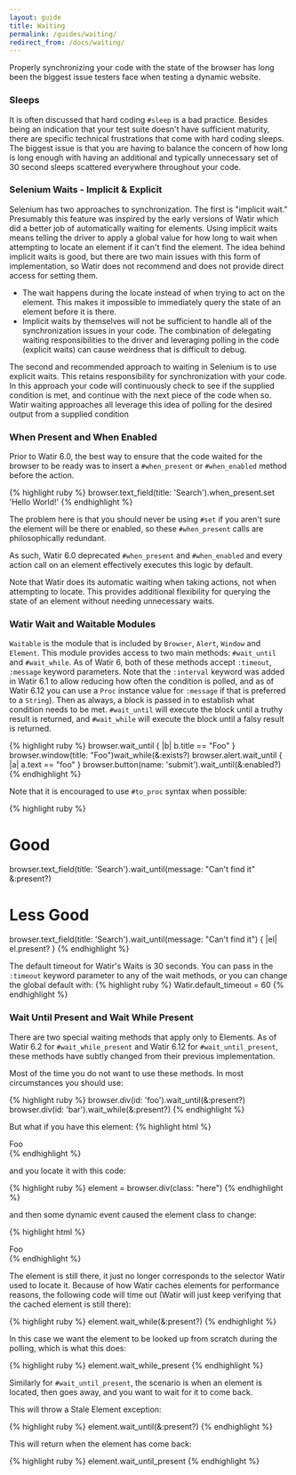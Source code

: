 ```yaml
---
layout: guide
title: Waiting
permalink: /guides/waiting/
redirect_from: /docs/waiting/
---
```


Properly synchronizing your code with the state of the browser has long been the biggest issue testers face
when testing a dynamic website.

### Sleeps

It is often discussed that hard coding `#sleep` is a bad practice. 
Besides being an indication that your test suite doesn't have sufficient maturity, there are specific technical
frustrations that come with hard coding sleeps. The biggest issue is that you are having to balance the concern
of how long is long enough with having an additional and typically unnecessary set of 30 second sleeps 
scattered everywhere throughout your code.

### Selenium Waits - Implicit & Explicit

Selenium has two approaches to synchronization. The first is "implicit wait." Presumably this feature
was inspired by the early versions of Watir which did a better job of automatically waiting for elements. 
Using implicit waits
 means telling the driver to apply a global value for how long to wait when attempting to locate an element if
 it can't find the element. The idea behind implicit waits is good, but there are two main issues with this 
 form of implementation, so Watir does not recommend and does not provide direct access for setting them.
 
 * The wait happens during the locate instead of when trying to act on the element. This makes it impossible
 to immediately query the state of an element before it is there.
 * Implicit waits by themselves will not be sufficient to handle all of the synchronization issues in your code.
 The combination of delegating waiting responsibilities to the driver and leveraging polling in the code
  (explicit waits) can cause weirdness that is difficult to debug.

The second and recommended approach to waiting in Selenium is to use explicit waits. This retains responsibility
 for synchronization with your code. In this approach your code will continuously check to see if the supplied
 condition is met, and continue with the next piece of the code when so. Watir waiting approaches all leverage
 this idea of polling for the desired output from a supplied condition

### When Present and When Enabled

Prior to Watir 6.0, the best way to ensure that the code waited for the browser to be ready was to insert a 
`#when_present` or `#when_enabled` method before the action.

{% highlight ruby %}
browser.text_field(title: 'Search').when_present.set 'Hello World!'
{% endhighlight %}

The problem here is that you should never be using `#set` if you aren't sure the element will be there or
enabled, so these `#when_present` calls are philosophically redundant.

As such, Watir 6.0 deprecated `#when_present` and `#when_enabled` and every action call on an element
 effectively executes this logic by default.

Note that Watir does its automatic waiting when taking actions, not when attempting to locate. This provides
additional flexibility for querying the state of an element without needing unnecessary waits.

### Watir Wait and Waitable Modules

`Waitable` is the module that is included by `Browser`, `Alert`, `Window` and `Element`.
This module provides access to two main methods: `#wait_until` and `#wait_while`. As of Watir 6, both of these methods
accept `:timeout`, `:message` keyword parameters. Note that the `:interval` keyword was added in Watir 6.1 to 
allow reducing how often the condition is polled, and as of Watir 6.12 you can use a `Proc` instance value for 
`:message` if that is preferred to a `String`). Then as always, a block is passed in to establish what
condition needs to be met. `#wait_until` will execute the block until a truthy result is returned, and
`#wait_while` will execute the block until a falsy result is returned.

{% highlight ruby %}
browser.wait_until { |b| b.title == "Foo" }
browser.window(title: "Foo")wait_while(&:exists?)
browser.alert.wait_until { |a| a.text == "foo" }
browser.button(name: 'submit').wait_until(&:enabled?)
{% endhighlight %}

Note that it is encouraged to use `#to_proc` syntax when possible:

{% highlight ruby %}
# Good
browser.text_field(title: 'Search').wait_until(message: "Can't find it" &:present?)

# Less Good
browser.text_field(title: 'Search').wait_until(message: "Can't find it") { |el| el.present? }
{% endhighlight %}

The default timeout for Watir's Waits is 30 seconds. You can pass in the `:timeout` keyword parameter to 
any of the wait methods, or you can change the global default with:
{% highlight ruby %}
Watir.default_timeout = 60
{% endhighlight %}

### Wait Until Present and Wait While Present

There are two special waiting methods that apply only to Elements. As of Watir 6.2 for `#wait_while_present`
and Watir 6.12 for `#wait_until_present`, these methods have subtly changed from their previous implementation.

Most of the time you do not want to use these methods. In most circumstances you should use:

{% highlight ruby %}
browser.div(id: 'foo').wait_until(&:present?)
browser.div(id: 'bar').wait_while(&:present?)
{% endhighlight %}

But what if you have this element:
{% highlight html %}
<div class="here">Foo</div>
{% endhighlight %}

and you locate it with this code:

{% highlight ruby %}
element = browser.div(class: "here")
{% endhighlight %}

and then some dynamic event caused the element class to change:

{% highlight html %}
<div class="not-here">Foo</div>
{% endhighlight %}

The element is still there, it just no longer corresponds to the selector Watir used to locate it.
Because of how Watir caches elements for performance reasons, the following code will time out
(Watir will just keep verifying that the cached element is still there):

{% highlight ruby %}
element.wait_while(&:present?)
{% endhighlight %}

In this case we want the element to be looked up from scratch during the polling, 
which is what this does:

{% highlight ruby %}
element.wait_while_present
{% endhighlight %}

Similarly for `#wait_until_present`, the scenario is when an element is located, then goes away,
and you want to wait for it to come back.

This will throw a Stale Element exception:

{% highlight ruby %}
element.wait_until(&:present?)
{% endhighlight %}

This will return when the element has come back:

{% highlight ruby %}
element.wait_until_present
{% endhighlight %}

